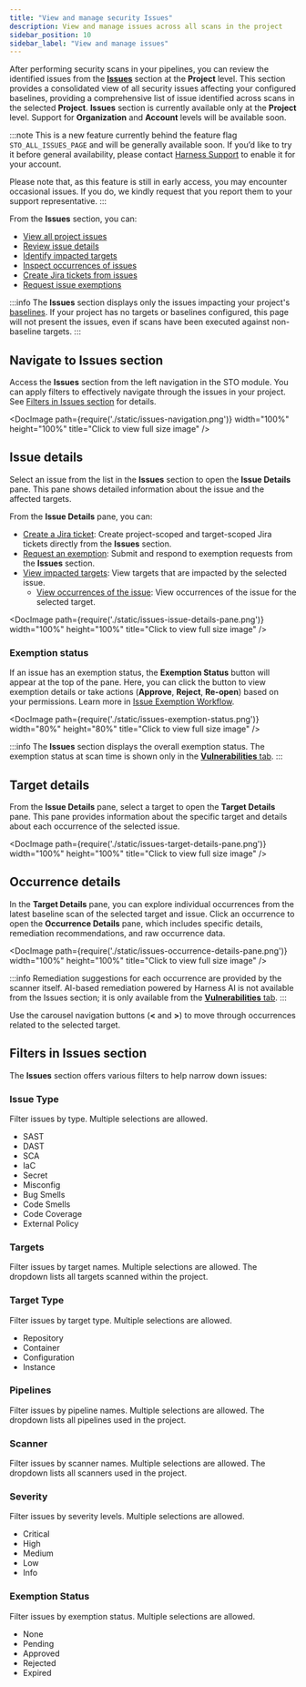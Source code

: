 ```yaml
---
title: "View and manage security Issues" 
description: View and manage issues across all scans in the project
sidebar_position: 10
sidebar_label: "View and manage issues"
---
```


After performing security scans in your pipelines, you can review the identified issues from the **[Issues](#navigate-to-issues-section)** section at the **Project** level. This section provides a consolidated view of all security issues affecting your configured baselines, providing a comprehensive list of issue identified across scans in the selected **Project**. **Issues** section is currently available only at the **Project** level. Support for **Organization** and **Account** levels will be available soon.

:::note
This is a new feature currently behind the feature flag `STO_ALL_ISSUES_PAGE` and will be generally available soon. If you’d like to try it before general availability, please contact [Harness Support](mailto:support@harness.io) to enable it for your account.

Please note that, as this feature is still in early access, you may encounter occasional issues. If you do, we kindly request that you report them to your support representative.
:::

From the **Issues** section, you can:

- [View all project issues](#navigate-to-issues-section)
- [Review issue details](#issue-details)
- [Identify impacted targets](#target-details)
- [Inspect occurrences of issues](#occurrence-details)
- [Create Jira tickets from issues](/docs/security-testing-orchestration/jira-integrations)
- [Request issue exemptions](/docs/security-testing-orchestration/exemptions/exemption-workflows)

:::info
The **Issues** section displays only the issues impacting your project's [baselines](https://developer.harness.io/docs/security-testing-orchestration/get-started/key-concepts/targets-and-baselines/). If your project has no targets or baselines configured, this page will not present the issues, even if scans have been executed against non-baseline targets.
:::

## Navigate to Issues section

Access the **Issues** section from the left navigation in the STO module. You can apply filters to effectively navigate through the issues in your project. See [Filters in Issues section](#filters-in-issues-section) for details.

<DocImage path={require('./static/issues-navigation.png')} width="100%" height="100%" title="Click to view full size image" />

## Issue details

Select an issue from the list in the **Issues** section to open the **Issue Details** pane. This pane shows detailed information about the issue and the affected targets.

From the **Issue Details** pane, you can:
- [Create a Jira ticket](/docs/security-testing-orchestration/jira-integrations): Create project-scoped and target-scoped Jira tickets directly from the **Issues** section.
- [Request an exemption](/docs/security-testing-orchestration/exemptions/exemption-workflows): Submit and respond to exemption requests from the **Issues** section.
- [View impacted targets](#target-details): View targets that are impacted by the selected issue.
  - [View occurrences of the issue](#occurrence-details): View occurrences of the issue for the selected target.


<DocImage path={require('./static/issues-issue-details-pane.png')} width="100%" height="100%" title="Click to view full size image" />

### Exemption status

If an issue has an exemption status, the **Exemption Status** button will appear at the top of the pane. Here, you can click the button to view exemption details or take actions (**Approve**, **Reject**, **Re-open**) based on your permissions. Learn more in [Issue Exemption Workflow](/docs/security-testing-orchestration/exemptions/exemption-workflows).

<DocImage path={require('./static/issues-exemption-status.png')} width="80%" height="80%" title="Click to view full size image" />

:::info
The **Issues** section displays the overall exemption status. The exemption status at scan time is shown only in the [**Vulnerabilities** tab](./view-scan-results.md).
:::

## Target details

From the **Issue Details** pane, select a target to open the **Target Details** pane. This pane provides information about the specific target and details about each occurrence of the selected issue.

<DocImage path={require('./static/issues-target-details-pane.png')} width="100%" height="100%" title="Click to view full size image" />

## Occurrence details

In the **Target Details** pane, you can explore individual occurrences from the latest baseline scan of the selected target and issue. Click an occurrence to open the **Occurrence Details** pane, which includes specific details, remediation recommendations, and raw occurrence data.


<DocImage path={require('./static/issues-occurrence-details-pane.png')} width="100%" height="100%" title="Click to view full size image" />

:::info
Remediation suggestions for each occurrence are provided by the scanner itself. AI-based remediation powered by Harness AI is not available from the Issues section; it is only available from the [**Vulnerabilities** tab](./view-scan-results.md).
:::

Use the carousel navigation buttons (**\<** and **\>**) to move through occurrences related to the selected target.

## Filters in Issues section

The **Issues** section offers various filters to help narrow down issues:

### Issue Type

Filter issues by type. Multiple selections are allowed.

- SAST
- DAST
- SCA
- IaC
- Secret
- Misconfig
- Bug Smells
- Code Smells
- Code Coverage
- External Policy

### Targets

Filter issues by target names. Multiple selections are allowed. The dropdown lists all targets scanned within the project.

### Target Type

Filter issues by target type. Multiple selections are allowed.

- Repository
- Container
- Configuration
- Instance

### Pipelines

Filter issues by pipeline names. Multiple selections are allowed. The dropdown lists all pipelines used in the project.

### Scanner

Filter issues by scanner names. Multiple selections are allowed. The dropdown lists all scanners used in the project.

### Severity

Filter issues by severity levels. Multiple selections are allowed.

- Critical
- High
- Medium
- Low
- Info

### Exemption Status

Filter issues by exemption status. Multiple selections are allowed.

- None
- Pending
- Approved
- Rejected
- Expired

